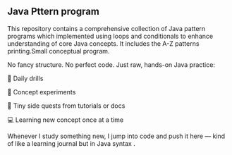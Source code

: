 ## Java Pttern program
This repository contains a comprehensive collection of Java pattern programs which implemented using loops and conditionals to enhance understanding of core Java concepts.
It includes the A-Z patterns printing.Small conceptual program.

No fancy structure. No perfect code. Just raw, hands-on Java practice:

🔄 Daily drills

🧩 Concept experiments

🧪 Tiny side quests from tutorials or docs

💻 Learning new concept once at a time

Whenever I study something new, I jump into code and push it here — kind of like a learning journal but in Java syntax .
